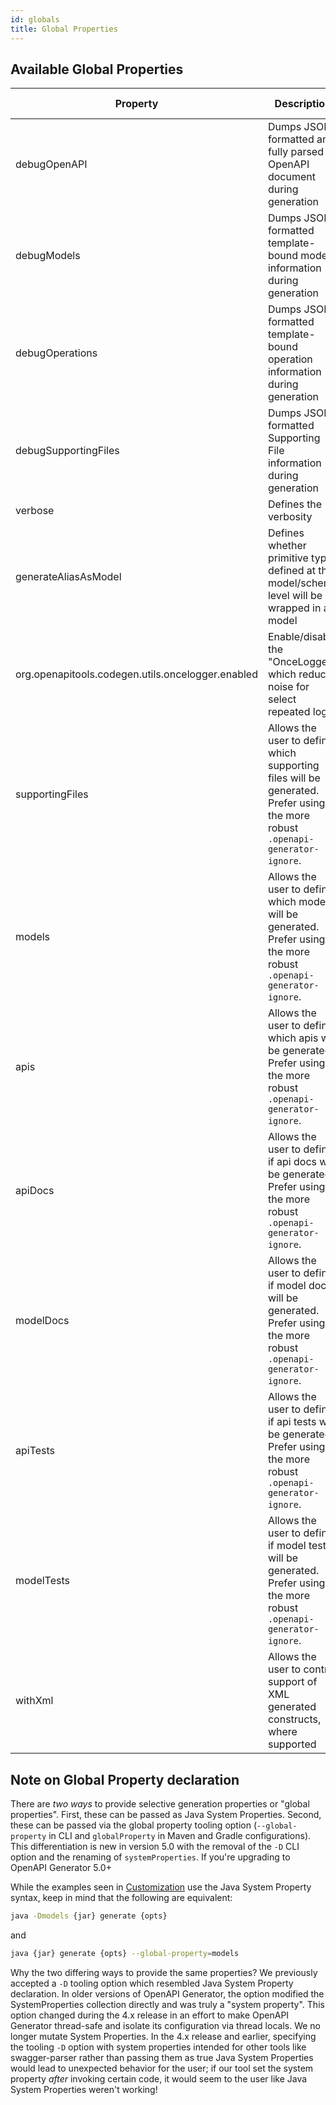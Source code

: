 ```yaml
---
id: globals
title: Global Properties
---
```


## Available Global Properties

| Property                                          | Description                                                                                                                   | Acceptable value                                     |
|---------------------------------------------------|-------------------------------------------------------------------------------------------------------------------------------|------------------------------------------------------|
| debugOpenAPI                                      | Dumps JSON formatted and fully parsed OpenAPI document during generation                                                      | none                                                 |
| debugModels                                       | Dumps JSON formatted template-bound model information during generation                                                       | none                                                 |
| debugOperations                                   | Dumps JSON formatted template-bound operation information during generation                                                   | none                                                 |
| debugSupportingFiles                              | Dumps JSON formatted Supporting File information during generation                                                            | none                                                 |
| verbose                                           | Defines the verbosity                                                                                                         | `true` or `false`                                    |
| generateAliasAsModel                              | Defines whether primitive types defined at the model/schema level will be wrapped in a model                                  | `true` or `false`                                    |
| org.openapitools.codegen.utils.oncelogger.enabled | Enable/disable the "OnceLogger" which reduces noise for select repeated logs                                                  | `true` or `false`                                    |
| supportingFiles                                   | Allows the user to define which supporting files will be generated. Prefer using the more robust `.openapi-generator-ignore`. | no value, or a colon-separated string of file names  |
| models                                            | Allows the user to define which models will be generated. Prefer using the more robust `.openapi-generator-ignore`.           | no value, or a colon-separated string of model names |
| apis                                              | Allows the user to define which apis will be generated. Prefer using the more robust `.openapi-generator-ignore`.             | no value, or a colon-separated string of api names   |
| apiDocs                                           | Allows the user to define if api docs will be generated. Prefer using the more robust `.openapi-generator-ignore`.            | `true` or `false`                                    |
| modelDocs                                         | Allows the user to define if model docs will be generated. Prefer using the more robust `.openapi-generator-ignore`.          | `true` or `false`                                    |
| apiTests                                          | Allows the user to define if api tests will be generated. Prefer using the more robust `.openapi-generator-ignore`.           | `true` or `false`                                    |
| modelTests                                        | Allows the user to define if model tests will be generated. Prefer using the more robust `.openapi-generator-ignore`.         | `true` or `false`                                    |
| withXml                                           | Allows the user to control support of XML generated constructs, where supported                                               | none                                                 |


## Note on Global Property declaration

There are _two ways_ to provide selective generation properties or "global properties". First, these can be passed as Java System Properties. Second, these can be passed via the global property tooling option (`--global-property` in CLI and `globalProperty` in Maven and Gradle configurations). This differentiation is new in version 5.0 with the removal of the `-D` CLI option and the renaming of `systemProperties`. If you're upgrading to OpenAPI Generator 5.0+

While the examples seen in [Customization](./customization.md) use the Java System Property syntax, keep in mind that the following are equivalent:

```sh
java -Dmodels {jar} generate {opts}
```

and

```sh
java {jar} generate {opts} --global-property=models
```

Why the two differing ways to provide the same properties? We previously accepted a `-D` tooling option which resembled Java System Property declaration. In older versions of OpenAPI Generator, the option modified the SystemProperties collection directly and was truly a "system property". This option changed during the 4.x release in an effort to make OpenAPI Generator thread-safe and isolate its configuration via thread locals. We no longer mutate System Properties. In the 4.x release and earlier, specifying the tooling `-D` option with system properties intended for other tools like swagger-parser rather than passing them as true Java System Properties would lead to unexpected behavior for the user; if our tool set the system property _after_ invoking certain code, it would seem to the user like Java System Properties weren't working! 
